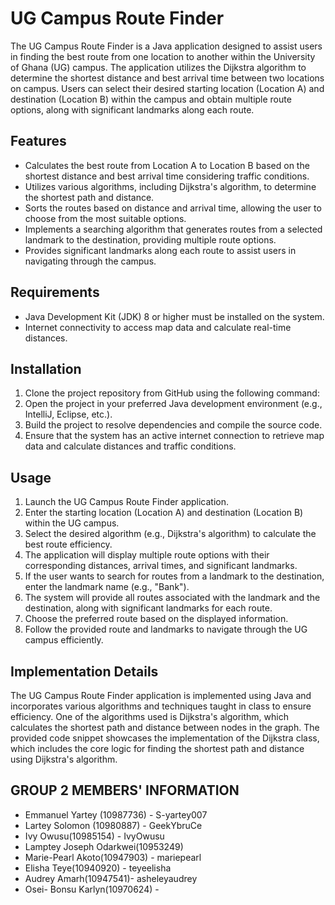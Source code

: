 <!DOCTYPE html>
<html>
<head>
<title>UG Campus Route Finder</title>
</head>
<body>
<h1>UG Campus Route Finder</h1>
<p>The UG Campus Route Finder is a Java application designed to assist users in finding the best route from one location to another within the University of Ghana (UG) campus. The application utilizes the Dijkstra algorithm to determine the shortest distance and best arrival time between two locations on campus. Users can select their desired starting location (Location A) and destination (Location B) within the campus and obtain multiple route options, along with significant landmarks along each route.</p>
<h2>Features</h2>
<ul>
<li>Calculates the best route from Location A to Location B based on the shortest distance and best arrival time considering traffic conditions.</li>
<li>Utilizes various algorithms, including Dijkstra's algorithm, to determine the shortest path and distance.</li>
<li>Sorts the routes based on distance and arrival time, allowing the user to choose from the most suitable options.</li>
<li>Implements a searching algorithm that generates routes from a selected landmark to the destination, providing multiple route options.</li>
<li>Provides significant landmarks along each route to assist users in navigating through the campus.</li>
</ul>
<h2>Requirements</h2>
<ul>
<li>Java Development Kit (JDK) 8 or higher must be installed on the system.</li>
<li>Internet connectivity to access map data and calculate real-time distances.</li>
</ul>
<h2>Installation</h2>
<ol>
<li>Clone the project repository from GitHub using the following command:
<li>Open the project in your preferred Java development environment (e.g., IntelliJ, Eclipse, etc.).</li>
<li>Build the project to resolve dependencies and compile the source code.</li>
<li>Ensure that the system has an active internet connection to retrieve map data and calculate distances and traffic conditions.</li>
</ol>
<h2>Usage</h2>
<ol>
<li>Launch the UG Campus Route Finder application.</li>
<li>Enter the starting location (Location A) and destination (Location B) within the UG campus.</li>
<li>Select the desired algorithm (e.g., Dijkstra's algorithm) to calculate the best route efficiency.</li>
<li>The application will display multiple route options with their corresponding distances, arrival times, and significant landmarks.</li>
<li>If the user wants to search for routes from a landmark to the destination, enter the landmark name (e.g., "Bank").</li>
<li>The system will provide all routes associated with the landmark and the destination, along with significant landmarks for each route.</li>
<li>Choose the preferred route based on the displayed information.</li>
<li>Follow the provided route and landmarks to navigate through the UG campus efficiently.</li>
</ol>
<h2>Implementation Details</h2>
<p>The UG Campus Route Finder application is implemented using Java and incorporates various algorithms and techniques taught in class to ensure efficiency. One of the algorithms used is Dijkstra's algorithm, which calculates the shortest path and distance between nodes in the graph. The provided code snippet showcases the implementation of the Dijkstra class, which includes the core logic for finding the shortest path and distance using Dijkstra's algorithm.</p>
<h2>GROUP 2 MEMBERS' INFORMATION</h2>
<ul>
<li>Emmanuel Yartey (10987736) - S-yartey007</li>
<li>Lartey Solomon (10980887) - GeekYbruCe</li>
<li>Ivy Owusu(10985154) - IvyOwusu</li>
<li>Lamptey Joseph Odarkwei(10953249)</li>
<li>Marie-Pearl Akoto(10947903) - mariepearl</li>
<li>Elisha Teye(10940920) - teyeelisha</li>
<li>Audrey Amarh(10947541)- asheleyaudrey</li>
<li> Osei- Bonsu Karlyn(10970624) - </li>
